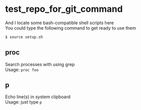 test_repo_for_git_command
=========================

And I locate some bash-compatible shell scripts here  
You could type the following command to get ready to use them  
```bash
$ source setup.sh
```

## proc

  Search processes with using grep  
  Usage: `proc foo`

## p

  Echo line(s) in system clipboard  
  Usage: just type `p`

